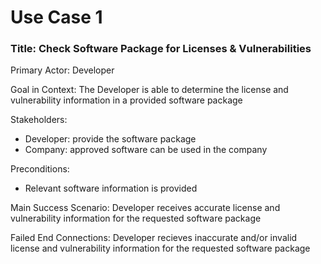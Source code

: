Use Case 1 
===========
### Title: Check Software Package for Licenses & Vulnerabilities

Primary Actor: Developer

Goal in Context: The Developer is able to determine the license and vulnerability information in a provided software package

Stakeholders:
  * Developer: provide the software package
  * Company: approved software can be used in the company

Preconditions:
  * Relevant software information is provided

Main Success Scenario: Developer receives accurate license and vulnerability information for the requested software package

Failed End Connections: Developer recieves inaccurate and/or invalid license and vulnerability information for the requested
software package
